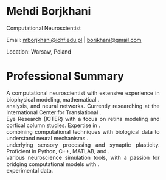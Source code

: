 # Mehdi Borjkhani
Computational Neuroscientist

Email: mborjkhani@ichf.edu.pl | borjkhani@gmail.com

Location: Warsaw, Poland

# Professional Summary
<div style="text-align: justify; width: 80%;">
A computational neuroscientist with extensive experience in biophysical modeling, mathematical .<br>
analysis, and neural networks. Currently researching at the International Center for Translational .<br>
Eye Research (ICTER) with a focus on retina modeling and cortical column studies. Expertise in .<br>
combining computational techniques with biological data to understand neural mechanisms .<br>
underlying sensory processing and synaptic plasticity. Proficient in Python, C++, MATLAB, and .<br> 
various neuroscience simulation tools, with a passion for bridging computational models with .<br>
experimental data.
</div>


